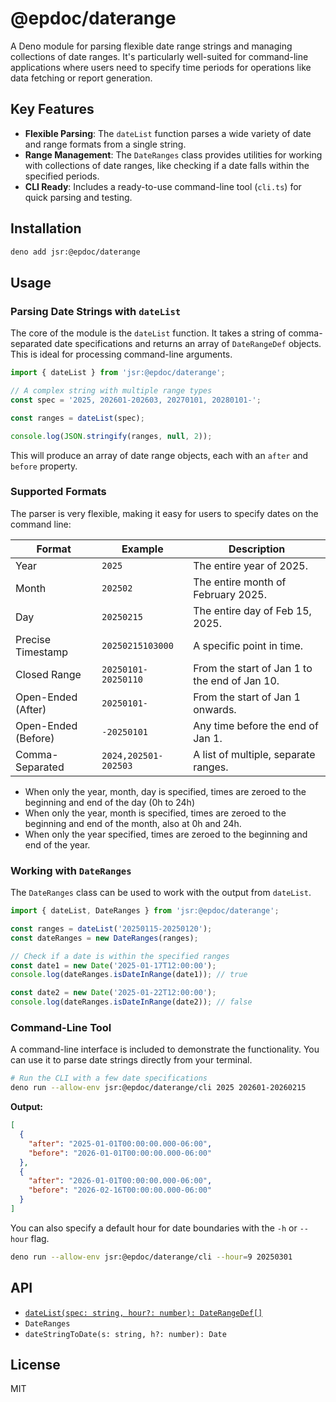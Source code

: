 # @epdoc/daterange

A Deno module for parsing flexible date range strings and managing collections of date ranges. It's particularly well-suited for command-line applications where users need to specify time periods for operations like data fetching or report generation.

## Key Features

- **Flexible Parsing**: The `dateList` function parses a wide variety of date and range formats from a single string.
- **Range Management**: The `DateRanges` class provides utilities for working with collections of date ranges, like checking if a date falls within the specified periods.
- **CLI Ready**: Includes a ready-to-use command-line tool (`cli.ts`) for quick parsing and testing.

## Installation

```bash
deno add jsr:@epdoc/daterange
```

## Usage

### Parsing Date Strings with `dateList`

The core of the module is the `dateList` function. It takes a string of comma-separated date specifications and returns an array of `DateRangeDef` objects. This is ideal for processing command-line arguments.

```typescript
import { dateList } from 'jsr:@epdoc/daterange';

// A complex string with multiple range types
const spec = '2025, 202601-202603, 20270101, 20280101-';

const ranges = dateList(spec);

console.log(JSON.stringify(ranges, null, 2));
```

This will produce an array of date range objects, each with an `after` and `before` property.

### Supported Formats

The parser is very flexible, making it easy for users to specify dates on the command line:

| Format | Example | Description |
| --- | --- | --- |
| Year | `2025` | The entire year of 2025. |
| Month | `202502` | The entire month of February 2025. |
| Day | `20250215` | The entire day of Feb 15, 2025. |
| Precise Timestamp | `20250215103000` | A specific point in time. |
| Closed Range | `20250101-20250110` | From the start of Jan 1 to the end of Jan 10. |
| Open-Ended (After) | `20250101-` | From the start of Jan 1 onwards. |
| Open-Ended (Before)| `-20250101` | Any time before the end of Jan 1. |
| Comma-Separated | `2024,202501-202503` | A list of multiple, separate ranges. |

- When only the year, month, day is specified, times are zeroed to the beginning and end of the day (0h to 24h)
- When only the year, month is specified, times are zeroed to the beginning and end of the month, also at 0h and 24h.
- When only the year specified, times are zeroed to the beginning and end of the year.

### Working with `DateRanges`

The `DateRanges` class can be used to work with the output from `dateList`.

```typescript
import { dateList, DateRanges } from 'jsr:@epdoc/daterange';

const ranges = dateList('20250115-20250120');
const dateRanges = new DateRanges(ranges);

// Check if a date is within the specified ranges
const date1 = new Date('2025-01-17T12:00:00');
console.log(dateRanges.isDateInRange(date1)); // true

const date2 = new Date('2025-01-22T12:00:00');
console.log(dateRanges.isDateInRange(date2)); // false
```

### Command-Line Tool

A command-line interface is included to demonstrate the functionality. You can use it to parse date strings directly from your terminal.

```sh
# Run the CLI with a few date specifications
deno run --allow-env jsr:@epdoc/daterange/cli 2025 202601-20260215
```

**Output:**

```json
[
  {
    "after": "2025-01-01T00:00:00.000-06:00",
    "before": "2026-01-01T00:00:00.000-06:00"
  },
  {
    "after": "2026-01-01T00:00:00.000-06:00",
    "before": "2026-02-16T00:00:00.000-06:00"
  }
]
```

You can also specify a default hour for date boundaries with the `-h` or `--hour` flag.

```sh
deno run --allow-env jsr:@epdoc/daterange/cli --hour=9 20250301
```

## API

- [`dateList(spec: string, hour?: number): DateRangeDef[]`](./util.ts#L46)
- `DateRanges`
- `dateStringToDate(s: string, h?: number): Date`

## License

MIT